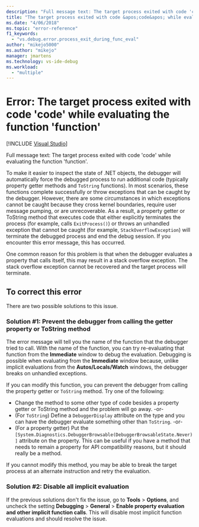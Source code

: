 ```yaml
---
description: "Full message text: The target process exited with code 'code' while evaluating the function 'function'."
title: "The target process exited with code &apos;code&apos; while evaluating the function &apos;function&apos; | Microsoft Docs"
ms.date: "4/06/2018"
ms.topic: "error-reference"
f1_keywords:
  - "vs.debug.error.process_exit_during_func_eval"
author: "mikejo5000"
ms.author: "mikejo"
manager: jmartens
ms.technology: vs-ide-debug
ms.workload:
  - "multiple"
---
```

# Error: The target process exited with code &#39;code&#39; while evaluating the function &#39;function&#39;

 [!INCLUDE [Visual Studio](~/includes/applies-to-version/vs-not-mac.md)]

Full message text: The target process exited with code 'code' while evaluating the function 'function'.

To make it easier to inspect the state of .NET objects, the debugger will automatically force the debugged process to run additional code (typically property getter methods and `ToString` functions). In most scenarios, these functions complete successfully or throw exceptions that can be caught by the debugger. However, there are some circumstances in which exceptions cannot be caught because they cross kernel boundaries, require user message pumping, or are unrecoverable. As a result, a property getter or ToString method that executes code that either explicitly terminates the process (for example, calls `ExitProcess()`) or throws an unhandled exception that cannot be caught (for example, `StackOverflowException`) will terminate the debugged process and end the debug session. If you encounter this error message, this has occurred.

One common reason for this problem is that when the debugger evaluates a property that calls itself, this may result in a stack overflow exception. The stack overflow exception cannot be recovered and the target process will terminate.

## To correct this error

There are two possible solutions to this issue.

### Solution #1: Prevent the debugger from calling the getter property or ToString method 

The error message will tell you the name of the function that the debugger tried to call. With the name of the function, you can try re-evaluating that function from the **Immediate** window to debug the evaluation. Debugging is possible when evaluating from the **Immediate** window because, unlike implicit evaluations from the **Autos/Locals/Watch** windows, the debugger breaks on unhandled exceptions.

If you can modify this function, you can prevent the debugger from calling the property getter or `ToString` method. Try one of the following:

* Change the method to some other type of code besides a property getter or ToString method and the problem will go away.
    -or-
* (For `ToString`) Define a `DebuggerDisplay` attribute on the type and you can have the debugger evaluate something other than `ToString`.
    -or-
* (For a property getter) Put the `[System.Diagnostics.DebuggerBrowsable(DebuggerBrowsableState.Never)]` attribute on the property. This can be useful if you have a method that needs to remain a property for API compatibility reasons, but it should really be a method.

If you cannot modify this method, you may be able to break the target process at an alternate instruction and retry the evaluation.

### Solution #2: Disable all implicit evaluation

If the previous solutions don't fix the issue, go to **Tools** > **Options**, and uncheck the setting **Debugging** > **General** > **Enable property evaluation and other implicit function calls**. This will disable most implicit function evaluations and should resolve the issue.

